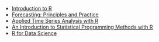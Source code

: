  - [Introduction to R](https://cran.r-project.org/doc/manuals/R-intro.pdf)<br/>
 - [Forecasting: Principles and Practice](https://otexts.com/fpp2/)<br/>
 - [Applied Time Series Analysis with R](https://smac-group.github.io/ts/)<br/>
 - [An Introduction to Statistical Programming Methods with R](https://smac-group.github.io/ds/)<br/>
 - [R for Data Science](https://r4ds.had.co.nz/)
